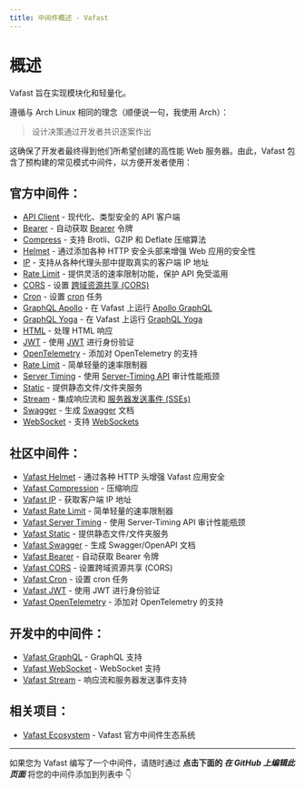 ```yaml
---
title: 中间件概述 - Vafast
---
```


# 概述

Vafast 旨在实现模块化和轻量化。

遵循与 Arch Linux 相同的理念（顺便说一句，我使用 Arch）：

> 设计决策通过开发者共识逐案作出

这确保了开发者最终得到他们所希望创建的高性能 Web 服务器。由此，Vafast 包含了预构建的常见模式中间件，以方便开发者使用：

## 官方中间件：

-   [API Client](/middleware/api-client) - 现代化、类型安全的 API 客户端
-   [Bearer](/middleware/bearer) - 自动获取 [Bearer](https://swagger.io/docs/specification/authentication/bearer-authentication/) 令牌
-   [Compress](/middleware/compress) - 支持 Brotli、GZIP 和 Deflate 压缩算法
-   [Helmet](/middleware/helmet) - 通过添加各种 HTTP 安全头部来增强 Web 应用的安全性
-   [IP](/middleware/ip) - 支持从各种代理头部中提取真实的客户端 IP 地址
-   [Rate Limit](/middleware/rate-limit) - 提供灵活的速率限制功能，保护 API 免受滥用
-   [CORS](/middleware/cors) - 设置 [跨域资源共享 (CORS)](https://developer.mozilla.org/en-US/docs/Web/HTTP/CORS)
-   [Cron](/middleware/cron) - 设置 [cron](https://en.wikipedia.org/wiki/Cron) 任务
-   [GraphQL Apollo](/middleware/graphql-apollo) - 在 Vafast 上运行 [Apollo GraphQL](https://www.apollographql.com/)
-   [GraphQL Yoga](/middleware/graphql-yoga) - 在 Vafast 上运行 [GraphQL Yoga](https://github.com/dotansimha/graphql-yoga)
-   [HTML](/middleware/html) - 处理 HTML 响应
-   [JWT](/middleware/jwt) - 使用 [JWT](https://jwt.io/) 进行身份验证
-   [OpenTelemetry](/middleware/opentelemetry) - 添加对 OpenTelemetry 的支持
-   [Rate Limit](/middleware/rate-limit) - 简单轻量的速率限制器
-   [Server Timing](/middleware/server-timing) - 使用 [Server-Timing API](https://developer.mozilla.org/en-US/docs/Web/HTTP/Headers/Server-Timing) 审计性能瓶颈
-   [Static](/middleware/static) - 提供静态文件/文件夹服务
-   [Stream](/middleware/stream) - 集成响应流和 [服务器发送事件 (SSEs)](https://developer.mozilla.org/en-US/docs/Web/API/Server-sent_events)
-   [Swagger](/middleware/swagger) - 生成 [Swagger](https://swagger.io/) 文档
-   [WebSocket](/patterns/websocket) - 支持 [WebSockets](https://developer.mozilla.org/en-US/docs/Web/API/WebSocket)

## 社区中间件：

-   [Vafast Helmet](https://github.com/vafastjs/vafast-helmet) - 通过各种 HTTP 头增强 Vafast 应用安全
-   [Vafast Compression](https://github.com/vafastjs/vafast-compression) - 压缩响应
-   [Vafast IP](https://github.com/vafastjs/vafast-ip) - 获取客户端 IP 地址
-   [Vafast Rate Limit](https://github.com/vafastjs/vafast-rate-limit) - 简单轻量的速率限制器
-   [Vafast Server Timing](https://github.com/vafastjs/vafast-server-timing) - 使用 Server-Timing API 审计性能瓶颈
-   [Vafast Static](https://github.com/vafastjs/vafast-static) - 提供静态文件/文件夹服务
-   [Vafast Swagger](https://github.com/vafastjs/vafast-swagger) - 生成 Swagger/OpenAPI 文档
-   [Vafast Bearer](https://github.com/vafastjs/vafast-bearer) - 自动获取 Bearer 令牌
-   [Vafast CORS](https://github.com/vafastjs/vafast-cors) - 设置跨域资源共享 (CORS)
-   [Vafast Cron](https://github.com/vafastjs/vafast-cron) - 设置 cron 任务
-   [Vafast JWT](https://github.com/vafastjs/vafast-jwt) - 使用 JWT 进行身份验证
-   [Vafast OpenTelemetry](https://github.com/vafastjs/vafast-opentelemetry) - 添加对 OpenTelemetry 的支持

## 开发中的中间件：

-   [Vafast GraphQL](https://github.com/vafastjs/vafast-graphql) - GraphQL 支持
-   [Vafast WebSocket](https://github.com/vafastjs/vafast-websocket) - WebSocket 支持
-   [Vafast Stream](https://github.com/vafastjs/vafast-stream) - 响应流和服务器发送事件支持

## 相关项目：

-   [Vafast Ecosystem](https://github.com/vafastjs) - Vafast 官方中间件生态系统

---

如果您为 Vafast 编写了一个中间件，请随时通过 **点击下面的 <i>在 GitHub 上编辑此页面</i>** 将您的中间件添加到列表中 👇